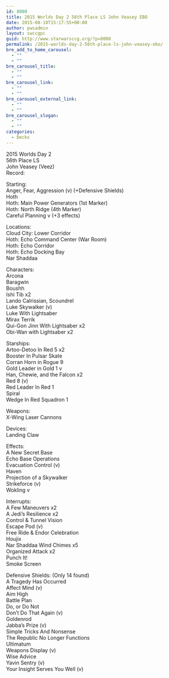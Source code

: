```yaml
---
id: 8000
title: 2015 Worlds Day 2 56th Place LS John Veasey EBO
date: 2015-08-18T15:17:55+00:00
author: pwsadmin
layout: swccgpc
guid: http://www.starwarsccg.org/?p=8000
permalink: /2015-worlds-day-2-56th-place-ls-john-veasey-ebo/
bre_add_to_home_carousel:
  - ""
  - ""
bre_carousel_title:
  - ""
  - ""
bre_carousel_link:
  - ""
  - ""
bre_carousel_external_link:
  - ""
  - ""
bre_carousel_slogan:
  - ""
  - ""
categories:
  - Decks
---
```

2015 Worlds Day 2  
56th Place LS  
John Veasey (Veez)  
Record:

Starting:  
Anger, Fear, Aggression (v) (+Defensive Shields)  
Hoth  
Hoth: Main Power Generators (1st Marker)  
Hoth: North Ridge (4th Marker)  
Careful Planning v (+3 effects)

Locations:  
Cloud City: Lower Corridor  
Hoth: Echo Command Center (War Room)  
Hoth: Echo Corridor  
Hoth: Echo Docking Bay  
Nar Shaddaa

Characters:  
Arcona  
Baragwin  
Boushh  
Ishi Tib x2  
Lando Calrissian, Scoundrel  
Luke Skywalker (v)  
Luke With Lightsaber  
Mirax Terrik  
Qui-Gon Jinn With Lightsaber x2  
Obi-Wan with Lightsaber x2

Starships:  
Artoo-Detoo In Red 5 x2  
Booster In Pulsar Skate  
Corran Horn in Rogue 9  
Gold Leader in Gold 1 v  
Han, Chewie, and the Falcon x2  
Red 8 (v)  
Red Leader In Red 1  
Spiral  
Wedge In Red Squadron 1

Weapons:  
X-Wing Laser Cannons

Devices:  
Landing Claw

Effects:  
A New Secret Base  
Echo Base Operations  
Evacuation Control (v)  
Haven  
Projection of a Skywalker  
Strikeforce (v)  
Wokling v

Interrupts:  
A Few Maneuvers x2  
A Jedi&#8217;s Resilience x2  
Control & Tunnel Vision  
Escape Pod (v)  
Free Ride & Endor Celebration  
Houjix  
Nar Shaddaa Wind Chimes x5  
Organized Attack x2  
Punch It!  
Smoke Screen

Defensive Shields: (Only 14 found)  
A Tragedy Has Occurred  
Affect Mind (v)  
Aim High  
Battle Plan  
Do, or Do Not  
Don’t Do That Again (v)  
Goldenrod  
Jabba&#8217;s Prize (v)  
Simple Tricks And Nonsense  
The Republic No Longer Functions  
Ultimatum  
Weapons Display (v)  
Wise Advice  
Yavin Sentry (v)  
Your Insight Serves You Well (v)